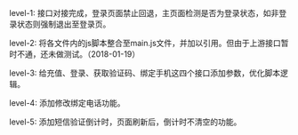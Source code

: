 level-1:
接口对接完成，登录页面禁止回退，主页面检测是否为登录状态，如非登录状态则强制退出至登录页。

level-2:
将各文件内的js脚本整合至main.js文件，并加以引用。但由于上游接口暂时不通，还未做测试。（2018-01-19）

level-3:
给充值、登录、获取验证码、绑定手机这四个接口添加参数，优化脚本逻辑。

level-4:
添加修改绑定电话功能。

level-5:
添加短信验证倒计时，页面刷新后，倒计时不清空的功能。